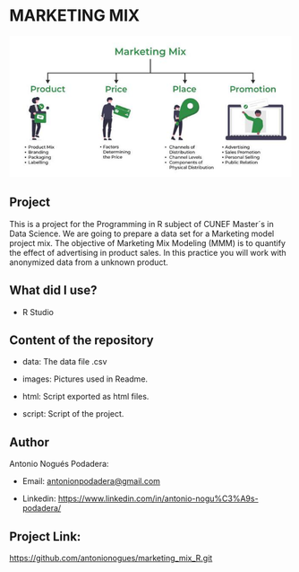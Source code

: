 # MARKETING MIX 



<p align="center">

![imagen_readme.jpeg](./images/marketing_mix.jpg)

</p>


## Project


This is a project for the Programming in R subject of CUNEF Master´s in Data Science.
We are going to prepare a data set for a Marketing model project mix. The objective of Marketing Mix Modeling (MMM) is to quantify the effect of advertising in product sales. In this practice you will work with anonymized data from a unknown product.



## What did I use?



- R Studio


## Content of the repository



- data: The data file .csv


- images: Pictures used in Readme.



- html: Script exported as html files.



- script: Script of the project.




## Author


Antonio Nogués Podadera:

- Email: antonionpodadera@gmail.com

- Linkedin: https://www.linkedin.com/in/antonio-nogu%C3%A9s-podadera/



## Project Link: 
https://github.com/antonionogues/marketing_mix_R.git















